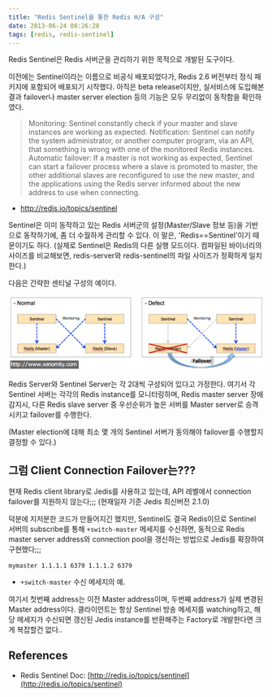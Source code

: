 ```yaml
---
title: "Redis Sentinel을 통한 Redis H/A 구성"
date: 2013-06-24 08:26:28
tags: [redis, redis-sentinel]
---
```


Redis Sentinel은 Redis 서버군을 관리하기 위한 목적으로 개발된 도구이다.

이전에는 Sentinel이라는 이름으로 비공식 배포되었다가, Redis 2.6 버전부터 정식 패키지에 포함되어 배포되기 시작했다. 아직은 beta release이지만, 실서비스에 도입해본 결과 failover나 master server election 등의 기능은 모두 무리없이 동작함을 확인하였다.

> Monitoring: Sentinel constantly check if your master and slave instances are working as expected.
> Notification: Sentinel can notify the system administrator, or another computer program, via an API, that something is wrong with one of the monitored Redis instances.
> Automatic failover: If a master is not working as expected, Sentinel can start a failover process where a slave is promoted to master, the other additional slaves are reconfigured to use the new master, and the applications using the Redis server informed about the new address to use when connecting.
- http://redis.io/topics/sentinel

Sentinel은 이미 동작하고 있는 Redis 서버군의 설정(Master/Slave 정보 등)을 기반으로 동작하기에, 좀 더 수월하게 관리할 수 있다. 이 말은, 'Redis==Sentinel'이기 때문이기도 하다. (실제로 Sentinel은 Redis의 다른 실행 모드이다. 컴파일된 바이너리의 사이즈를 비교해보면, redis-server와 redis-sentinel의 파일 사이즈가 정확하게 일치한다.)

다음은 간략한 센티널 구성의 예이다.

![Redis Sentinel](../assets/images/redis_sentinel.jpg)

Redis Server와 Sentinel Server는 각 2대씩 구성되어 있다고 가정한다. 여기서 각 Sentinel 서버는 각각의 Redis instance를 모니터링하며, Redis master server 장애 감지시, 다른 Redis slave server 중 우선순위가 높은 서버를 Master server로 승격시키고 failover를 수행한다.

(Master election에 대해 최소 몇 개의 Sentinel 서버가 동의해야 failover를 수행할지 결정할 수 있다.)


## 그럼 Client Connection Failover는???
현재 Redis client library로 Jedis를 사용하고 있는데, API 레벨에서 connection failover를 지원하지 않는다;;; (현재일자 기준 Jedis 최신버전 2.1.0)

덕분에 지저분한 코드가 만들어지긴 했지만, Sentinel도 결국 Redis이므로 Sentinel 서버의 subscribe를 통해 `+switch-master` 메세지를 수신하면, 동적으로 Redis master server address와 connection pool을 갱신하는 방법으로 Jedis를 확장하여 구현했다;;;

```
mymaster 1.1.1.1 6379 1.1.1.2 6379
```

- `+switch-master` 수신 메세지의 예.

여기서 첫번째 address는 이전 Master address이며, 두번째 address가 실제 변경된 Master address이다. 클라이언트는 항상 Sentinel 방송 메세지를 watching하고, 해당 메세지가 수신되면 갱신된 Jedis instance를 반환해주는 Factory로 개발한다면 크게 복잡할건 없다..


## References
- Redis Sentinel Doc: [http://redis.io/topics/sentinel](http://redis.io/topics/sentinel)